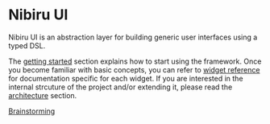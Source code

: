 # Nibiru UI
Nibiru UI is an abstraction layer for building generic user interfaces using a typed DSL.

The [getting started](../../wiki/Getting-Started) section explains how to start using the framework. Once you become familiar with basic concepts, you can refer to [widget reference](../../wiki/Widget-Reference) for documentation specific for each widget. If you are interested in the internal strcuture of the project and/or extending it, please read the [architecture](../../wiki/Architecture) section.

[Brainstorming](../../wiki/Brainstorming)
